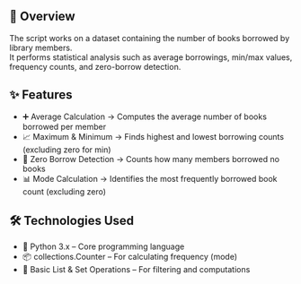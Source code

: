 ## 📖 Overview  
The script works on a dataset containing the number of books borrowed by library members.  
It performs statistical analysis such as average borrowings, min/max values, frequency counts, and zero-borrow detection.  

## ✨ Features  
- ➕ Average Calculation → Computes the average number of books borrowed per member  
- 📈 Maximum & Minimum → Finds highest and lowest borrowing counts (excluding zero for min)  
- 🚫 Zero Borrow Detection → Counts how many members borrowed no books  
- 📊 Mode Calculation → Identifies the most frequently borrowed book count (excluding zero)  

## 🛠️ Technologies Used  
- 🐍 Python 3.x – Core programming language  
- 📦 collections.Counter – For calculating frequency (mode)  
- 🧮 Basic List & Set Operations – For filtering and computations
